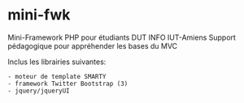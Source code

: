 mini-fwk
========
Mini-Framework PHP pour étudiants DUT INFO IUT-Amiens
Support pédagogique pour appréhender les bases du MVC

Inclus les librairies suivantes: 

	- moteur de template SMARTY
	- framework Twitter Bootstrap (3)
	- jquery/jqueryUI
